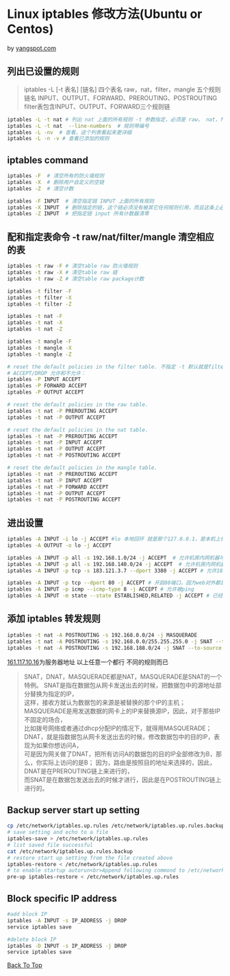 # Linux iptables 修改方法(Ubuntu or Centos)
by [yangspot.com](https://yangspot.com)

## 列出已设置的规则
>iptables -L [-t 表名] [链名]
>四个表名 raw，nat，filter，mangle
>五个规则链名 INPUT、OUTPUT、FORWARD、PREROUTING、POSTROUTING
>filter表包含INPUT、OUTPUT、FORWARD三个规则链

```sh
iptables -L -t nat # 列出 nat 上面的所有规则 -t 参数指定，必须是 raw， nat，filter，mangle 中的一个
iptables -L -t nat  --line-numbers  # 规则带编号
iptables -L -nv  # 查看，这个列表看起来更详细
iptables -L -n -v # 查看已添加的规则
```

## iptables command 
```sh
iptables -F  # 清空所有的防火墙规则
iptables -X  # 删除用户自定义的空链
iptables -Z  # 清空计数

iptables -F INPUT  # 清空指定链 INPUT 上面的所有规则
iptables -X INPUT  # 删除指定的链，这个链必须没有被其它任何规则引用，而且这条上必须没有任何规则。
iptables -Z INPUT  # 把指定链 input 所有计数器清零
```
## 配和指定表命令 -t raw/nat/filter/mangle 清空相应的表
```sh
iptables -t raw -F # 清空table raw 防火墙规则
iptables -t raw -X # 清空table raw 链
iptables -t raw -Z # 清空table raw package计数

iptables -t filter -F
iptables -t filter -X
iptables -t filter -Z

iptables -t nat -F 
iptables -t nat -X 
iptables -t nat -Z 

iptables -t mangle -F
iptables -t mangle -X
iptables -t mangle -Z

# reset the default policies in the filter table. 不指定 -t 默认就是filter table. 
# ACCEPT/DROP 允许和不允许：
iptables -P INPUT ACCEPT
iptables -P FORWARD ACCEPT
iptables -P OUTPUT ACCEPT

# reset the default policies in the raw table.
iptables -t nat -P PREROUTING ACCEPT
iptables -t nat -P OUTPUT ACCEPT

# reset the default policies in the nat table.
iptables -t nat -P PREROUTING ACCEPT
iptables -t nat -P INPUT ACCEPT
iptables -t nat -P OUTPUT ACCEPT
iptables -t nat -P POSTROUTING ACCEPT

# reset the default policies in the mangle table.
iptables -t nat -P PREROUTING ACCEPT
iptables -t nat -P INPUT ACCEPT
iptables -t nat -P FORWARD ACCEPT
iptables -t nat -P OUTPUT ACCEPT
iptables -t nat -P POSTROUTING ACCEPT

```
## 进出设置
```sh
iptables -A INPUT -i lo -j ACCEPT #lo 本地回环 就是那个127.0.0.1，是本机上使用的,它进与出都设置为允许
iptables -A OUTPUT -o lo -j ACCEPT

iptables -A INPUT -p all -s 192.168.1.0/24 -j ACCEPT  # 允许机房内网机器可以访问
iptables -A INPUT -p all -s 192.168.140.0/24 -j ACCEPT  # 允许机房内网机器可以访问
iptables -A INPUT -p tcp -s 183.121.3.7 --dport 3380 -j ACCEPT # 允许183.121.3.7访问本机的3380端口

iptables -A INPUT -p tcp --dport 80 -j ACCEPT # 开启80端口，因为web对外都是这个端口
iptables -A INPUT -p icmp --icmp-type 8 -j ACCEPT # 允许被ping
iptables -A INPUT -m state --state ESTABLISHED,RELATED -j ACCEPT # 已经建立的连接得让它进来
```
## 添加 iptables 转发规则 
```sh
iptables -t nat -A POSTROUTING -s 192.168.0.0/24 -j MASQUERADE 
iptables -t nat -A POSTROUTING -s 192.168.0.0/255.255.255.0 -j SNAT --to-source 47.254.45.119
iptables -t nat -A POSTROUTING -s 192.168.188.0/24 -j SNAT --to-source 47.254.45.119
```
[161.117.10.16](http://www.yangspot.com)为服务器地址
以上任意一个都行 不同的规则而已
>SNAT，DNAT，MASQUERADE都是NAT，MASQUERADE是SNAT的一个特例。
>SNAT是指在数据包从网卡发送出去的时候，把数据包中的源地址部分替换为指定的IP，<br>这样，接收方就认为数据包的来源是被替换的那个IP的主机；
>MASQUERADE是用发送数据的网卡上的IP来替换源IP，因此，对于那些IP不固定的场合，<br>比如拨号网络或者通过dhcp分配IP的情况下，就得用MASQUERADE；
>DNAT，就是指数据包从网卡发送出去的时候，修改数据包中的目的IP，表现为如果你想访问A，<br>可是因为网关做了DNAT，把所有访问A的数据包的目的IP全部修改为B，那么，你实际上访问的是B；
>因为，路由是按照目的地址来选择的，因此，DNAT是在PREROUTING链上来进行的，<br>而SNAT是在数据包发送出去的时候才进行，因此是在POSTROUTING链上进行的。

## Backup server start up setting
```sh
cp /etc/network/iptables.up.rules /etc/network/iptables.up.rules.backup
# save setting and echo to a file
iptables-save > /etc/network/iptables.up.rules
# list saved file successful
cat /etc/network/iptables.up.rules.backup
# restore start up setting from the file created above
iptables-restore < /etc/network/iptables.up.rules
# to enable startup autorun<br>Append following commond to /etc/network/interface file
pre-up iptables-restore < /etc/network/iptables.up.rules
``` 

## Block specific IP address
```sh
#add block IP
iptables -A INPUT -s IP_ADDRESS -j DROP
service iptables save

#delete block IP
iptables -D INPUT -s IP_ADDRESS -j DROP
service iptables save

``` 

[Back To Top](#)
